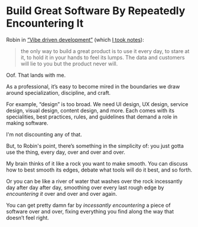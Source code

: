 # Build Great Software By Repeatedly Encountering It

Robin in [“Vibe driven development”](https://robinrendle.com/notes/vibe-driven-development/) (which [I took notes](https://notes.jim-nielsen.com/#2023-03-08T1210)):

> the only way to build a great product is to use it every day, to stare at it, to hold it in your hands to feel its lumps. The data and customers will lie to you but the product never will.

Oof. That lands with me.

As a professional, it’s easy to become mired in the boundaries we draw around specialization, discipline, and craft.

For example, “design” is too broad. We need UI design, UX design, service design, visual design, content design, and more. Each comes with its specialities, best practices, rules, and guidelines that demand a role in making software.

I'm not discounting any of that.

But, to Robin's point, there’s something in the simplicity of: you just gotta use the thing, every day, over and over and over. 

My brain thinks of it like a rock you want to make smooth. You can discuss how to best smooth its edges, debate what tools will do it best, and so forth. 

Or you can be like a river of water that washes over the rock incessantly day after day after day, smoothing over every last rough edge by _encountering it_ over and over and over again.

You can get pretty damn far by _incessantly encountering_ a piece of software over and over, fixing everything you find along the way that doesn’t feel right.